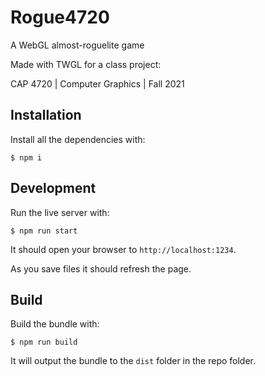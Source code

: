 # Rogue4720 

A WebGL almost-roguelite game

Made with TWGL for a class project:

CAP 4720 | Computer Graphics | Fall 2021

## Installation

Install all the dependencies with:

```
$ npm i
```

## Development

Run the live server with:

```
$ npm run start
```

It should open your browser to `http://localhost:1234`. 

As you save files it should refresh the page.

## Build

Build the bundle with:

```
$ npm run build
```

It will output the bundle to the `dist` folder in the repo folder.
